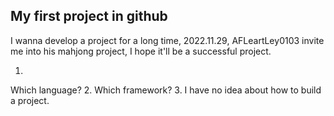 ## My first project in github
I wanna develop a project for a long time,
2022.11.29, AFLeartLey0103 invite me into his mahjong project,
I hope it'll be a successful project.


1.
Which language?
2.
Which framework?
3.
I have no idea about how to build a project.
